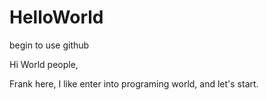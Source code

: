 # HelloWorld
begin to use github

Hi World people,

Frank here, I like enter into programing world, and let's start.

